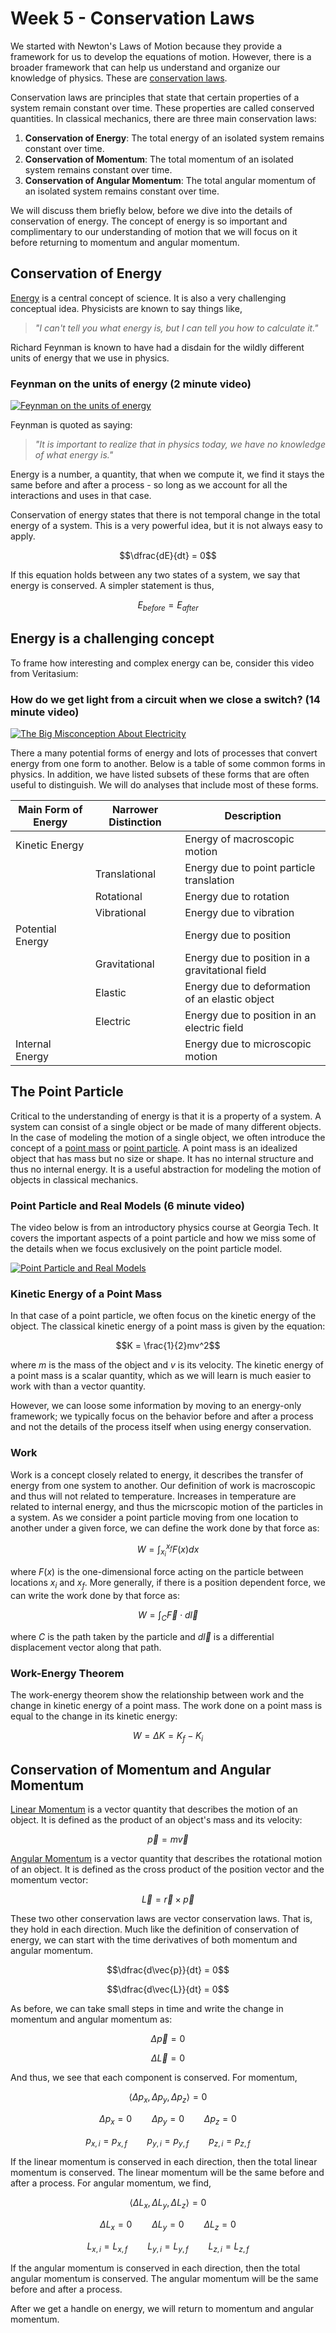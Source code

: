 # Week 5 - Conservation Laws



We started with Newton's Laws of Motion because they provide a framework for us to develop the equations of motion. However, there is a broader framework that can help us understand and organize our knowledge of physics. These are [conservation laws](https://en.wikipedia.org/wiki/Conservation_law).

Conservation laws are principles that state that certain properties of a system remain constant over time. These properties are called conserved quantities. In classical mechanics, there are three main conservation laws:

1. **Conservation of Energy**: The total energy of an isolated system remains constant over time.
2. **Conservation of Momentum**: The total momentum of an isolated system remains constant over time.
3. **Conservation of Angular Momentum**: The total angular momentum of an isolated system remains constant over time.

We will discuss them briefly below, before we dive into the details of conservation of energy. The concept of energy is so important and complimentary to our understanding of motion that we will focus on it before returning to momentum and angular momentum.

## Conservation of Energy

[Energy](https://en.wikipedia.org/wiki/Energy) is a central concept of science. It is also a very challenging conceptual idea. Physicists are known to say things like, 

> *"I can't tell you what energy is, but I can tell you how to calculate it."*

Richard Feynman is known to have had a disdain for the wildly different units of energy that we use in physics.

### Feynman on the units of energy (2 minute video)

[![Feynman on the units of energy](images/notes/week1//hqdefault.jpg)](https://youtube.com/watch?v=roX2NXDUTsM)

Feynman is quoted as saying: 
> *"It is important to realize that in physics today, we have no knowledge of what energy is."*

Energy is a number, a quantity, that when we compute it, we find it stays the same before and after a process - so long as we account for all the interactions and uses in that case. 

Conservation of energy states that there is not temporal change in the total energy of a system. This is a very powerful idea, but it is not always easy to apply.

$$\dfrac{dE}{dt} = 0$$

If this equation holds between any two states of a system, we say that energy is conserved. A simpler statement is thus,

$$E_{before} = E_{after}$$

## Energy is a challenging concept

To frame how interesting and complex energy can be, consider this video from Veritasium:

### How do we get light from a circuit when we close a switch? (14 minute video)

[![The Big Misconception About Electricity](images/notes/week1//hqdefault.jpg)](https://youtube.com/watch?v=bHIhgxav9LY)

There a many potential forms of energy and lots of processes that convert energy from one form to another. Below is a table of some common forms in physics. In addition, we have listed subsets of these forms that are often useful to distinguish. We will do analyses that include most of these forms.

| **Main Form of Energy** | **Narrower Distinction** | **Description**                                     |
|---------------------|----------------------|-------------------------------------------------|
|   Kinetic Energy    |                      | Energy of macroscopic motion                    |
|                     | Translational        | Energy due to point particle translation        |
|                     | Rotational           | Energy due to rotation                          |
|                     | Vibrational          | Energy due to vibration                         |
|   Potential Energy  |                      | Energy due to position                          |
|                     | Gravitational        | Energy due to position in a gravitational field |
|                     | Elastic              | Energy due to deformation of an elastic object  |
|                     | Electric             | Energy due to position in an electric field     |
|   Internal Energy   |                      | Energy due to microscopic motion                |





## The Point Particle

Critical to the understanding of energy is that it is a property of a system. A system can consist of a single object or be made of many different objects. In the case of modeling the motion of a single object, we often introduce the concept of a [point mass](https://en.wikipedia.org/wiki/Point_mass) or [point particle](https://en.wikipedia.org/wiki/Point_particle). A point mass is an idealized object that has mass but no size or shape. It has no internal structure and thus no internal energy. It is a useful abstraction for modeling the motion of objects in classical mechanics.

### Point Particle and Real Models (6 minute video)

The video below is from an introductory physics course at Georgia Tech. It covers the important aspects of a point particle and how we miss some of the details when we focus exclusively on the point particle model.

[![Point Particle and Real Models](images/notes/week1//hqdefault.jpg)](https://www.youtube.com/watch?v=fbiNKrqVajM)

### Kinetic Energy of a Point Mass

In that case of a point particle, we often focus on the kinetic energy of the object. The classical kinetic energy of a point mass is given by the equation:

$$K = \frac{1}{2}mv^2$$

where $m$ is the mass of the object and $v$ is its velocity. The kinetic energy of a point mass is a scalar quantity, which as we will learn is much easier to work with than a vector quantity. 

However, we can loose some information by moving to an energy-only framework; we typically focus on the behavior before and after a process and not the details of the process itself when using energy conservation. 

### Work 

Work is a concept closely related to energy, it describes the transfer of energy from one system to another. Our definition of work is macroscopic and thus will not related to temperature. Increases in temperature are related to internal energy, and thus the micrscopic motion of the particles in a system. As we consider a point particle moving from one location to another under a given force, we can define the work done by that force as:

$$W = \int_{x_i}^{x_f} F(x) dx$$

where $F(x)$ is the one-dimensional force acting on the particle between locations $x_i$ and $x_f$. More generally, if there is a position dependent force, we can write the work done by that force as:

$$W = \int_{C} \vec{F} \cdot d\vec{l}$$

where $C$ is the path taken by the particle and $d\vec{l}$ is a differential displacement vector along that path. 

### Work-Energy Theorem

The work-energy theorem show the relationship between work and the change in kinetic energy of a point mass. The work done on a point mass is equal to the change in its kinetic energy:

$$W = \Delta K = K_f - K_i$$

## Conservation of Momentum and Angular Momentum

[Linear Momentum](https://en.wikipedia.org/wiki/Momentum) is a vector quantity that describes the motion of an object. It is defined as the product of an object's mass and its velocity:

$$\vec{p} = m\vec{v}$$

[Angular Momentum](https://en.wikipedia.org/wiki/Angular_momentum) is a vector quantity that describes the rotational motion of an object. It is defined as the cross product of the position vector and the momentum vector:

$$\vec{L} = \vec{r} \times \vec{p}$$

These two other conservation laws are vector conservation laws. That is, they hold in each direction. Much like the definition of conservation of energy, we can start with the time derivatives of both momentum and angular momentum.

$$\dfrac{d\vec{p}}{dt} = 0$$

$$\dfrac{d\vec{L}}{dt} = 0$$

As before, we can take small steps in time and write the change in momentum and angular momentum as:

$$\Delta \vec{p} = 0 $$

$$\Delta \vec{L} = 0$$

And thus, we see that each component is conserved. For momentum,

$$\langle \Delta p_x, \Delta p_y, \Delta p_z \rangle = 0$$

$$\Delta p_x = 0 \qquad \Delta p_y = 0 \qquad \Delta p_z = 0$$

$$p_{x,i} = p_{x,f} \qquad p_{y,i} = p_{y,f} \qquad p_{z,i} = p_{z,f}$$

If the linear momentum is conserved in each direction, then the total linear momentum is conserved. The linear momentum will be the same before and after a process. For angular momentum, we find,

$$\langle \Delta L_x, \Delta L_y, \Delta L_z \rangle = 0$$

$$\Delta L_x = 0 \qquad \Delta L_y = 0 \qquad \Delta L_z = 0$$

$$L_{x,i} = L_{x,f} \qquad L_{y,i} = L_{y,f} \qquad L_{z,i} = L_{z,f}$$

If the angular momentum is conserved in each direction, then the total angular momentum is conserved. The angular momentum will be the same before and after a process.

After we get a handle on energy, we will return to momentum and angular momentum.




